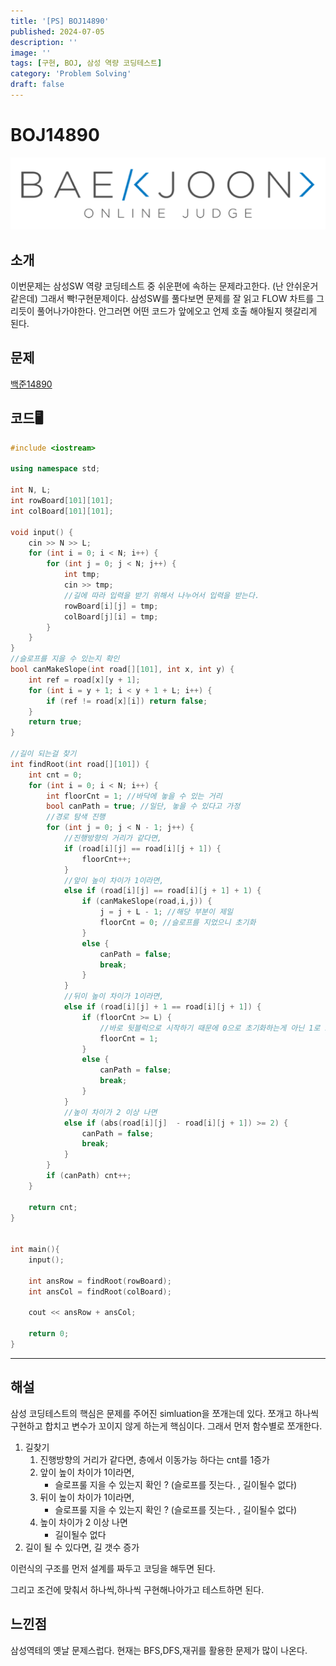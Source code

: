 ```yaml
---
title: '[PS] BOJ14890'
published: 2024-07-05
description: ''
image: ''
tags: [구현, BOJ, 삼성 역량 코딩테스트]
category: 'Problem Solving'
draft: false 
---
```



# BOJ14890
![Alt text](./BOJ/BOJICON.png)

## 소개
이번문제는 삼성SW 역량 코딩테스트 중 쉬운편에 속하는 문제라고한다. (난 안쉬운거같은데)
그래서 빡!구현문제이다. 삼성SW를 풀다보면 문제를 잘 읽고 FLOW 차트를 그리듯이 풀어나가야한다.
안그러면 어떤 코드가 앞에오고 언제 호출 해야될지 헷갈리게 된다.

## 문제
[백준14890](https://www.acmicpc.net/problem/14890)

## 코드🖥️
```cpp
#include <iostream>

using namespace std;

int N, L;
int rowBoard[101][101];
int colBoard[101][101];

void input() {
	cin >> N >> L;
	for (int i = 0; i < N; i++) {
		for (int j = 0; j < N; j++) {
			int tmp;
			cin >> tmp;
			//길에 따라 입력을 받기 위해서 나누어서 입력을 받는다.
			rowBoard[i][j] = tmp;
			colBoard[j][i] = tmp;
		}
	}
}
//슬로프를 지을 수 있는지 확인
bool canMakeSlope(int road[][101], int x, int y) {
	int ref = road[x][y + 1];
	for (int i = y + 1; i < y + 1 + L; i++) {
		if (ref != road[x][i]) return false;
	}
	return true;
}

//길이 되는걸 찾기
int findRoot(int road[][101]) {
	int cnt = 0;
	for (int i = 0; i < N; i++) {
		int floorCnt = 1; //바닥에 놓을 수 있는 거리
		bool canPath = true; //일단, 놓을 수 있다고 가정
		//경로 탐색 진행
		for (int j = 0; j < N - 1; j++) {
			//진행방향의 거리가 같다면,
			if (road[i][j] == road[i][j + 1]) {
				floorCnt++;
			}
			//앞이 높이 차이가 1이라면,
			else if (road[i][j] == road[i][j + 1] + 1) {
				if (canMakeSlope(road,i,j)) {
					j = j + L - 1; //해당 부분이 제일
					floorCnt = 0; //슬로프를 지었으니 초기화
				}
				else {
					canPath = false;
					break;
				}
			}
			//뒤이 높이 차이가 1이라면,
			else if (road[i][j] + 1 == road[i][j + 1]) {
				if (floorCnt >= L) { 
					//바로 뒷블럭으로 시작하기 때문에 0으로 초기화하는게 아닌 1로 초기화를 진행한다
					floorCnt = 1; 
				}
				else {
					canPath = false;
					break;
				}
			}
			//높이 차이가 2 이상 나면
			else if (abs(road[i][j]  - road[i][j + 1]) >= 2) {
				canPath = false;
				break;
			}
		}
		if (canPath) cnt++;
	}

	return cnt;
}


int main(){
	input();

	int ansRow = findRoot(rowBoard);
	int ansCol = findRoot(colBoard);

	cout << ansRow + ansCol;

	return 0;
}
```

---

## 해설
삼성 코딩테스트의 핵심은 문제를 주어진 simluation을 쪼개는데 있다. 쪼개고 하나씩 구현하고 합치고 변수가 꼬이지 않게 하는게 핵심이다.
그래서 먼저 함수별로 쪼개한다.

1. 길찾기
   1. 진행방향의 거리가 같다면, 층에서 이동가능 하다는 cnt를 1증가
   2. 앞이 높이 차이가 1이라면, 
      - 슬로프룰 지을 수 있는지 확인 ? (슬로프를 짓는다. , 길이될수 없다)
   3. 뒤이 높이 차이가 1이라면,
      - 슬로프룰 지을 수 있는지 확인 ? (슬로프를 짓는다. , 길이될수 없다)
   4. 높이 차이가 2 이상 나면
      - 길이될수 없다
2. 길이 될 수 있다면, 길 갯수 증가


이런식의 구조를 먼저 설계를 짜두고 코딩을 해두면 된다.

그리고 조건에 맞춰서 하나씩,하나씩 구현해나아가고 테스트하면 된다.

## 느낀점
삼성역테의 옛날 문제스럽다. 현재는 BFS,DFS,재귀를 활용한 문제가 많이 나온다.


